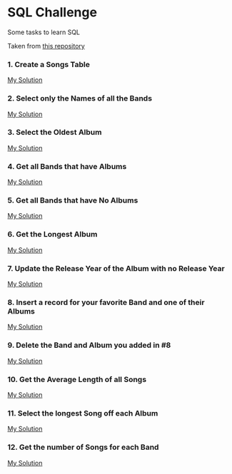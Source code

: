 # SQL Challenge
Some tasks to learn SQL 

Taken from [this repository](https://github.com/WebDevSimplified/Learn-SQL)



### 1. Create a Songs Table
[My Solution](solutions/Q01.sql)


### 2. Select only the Names of all the Bands
[My Solution](solutions/Q02.sql)


### 3. Select the Oldest Album
[My Solution](solutions/Q03.sql)


### 4. Get all Bands that have Albums
[My Solution](solutions/Q04.sql)


### 5. Get all Bands that have No Albums
[My Solution](solutions/Q05.sql)


### 6. Get the Longest Album
[My Solution](solutions/Q06.sql)


### 7. Update the Release Year of the Album with no Release Year
[My Solution](solutions/Q07.sql)


### 8. Insert a record for your favorite Band and one of their Albums
[My Solution](solutions/Q08.sql)


### 9. Delete the Band and Album you added in #8
[My Solution](solutions/Q09.sql)


### 10. Get the Average Length of all Songs
[My Solution](solutions/Q10.sql)


### 11. Select the longest Song off each Album
[My Solution](solutions/11.sql)


### 12. Get the number of Songs for each Band
[My Solution](solutions/12.sql)


